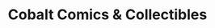 ---
title: "Cobalt Comics & Collectibles"
url: /aurora/cobalt-comics-and-collectibles/
shop: collector
---